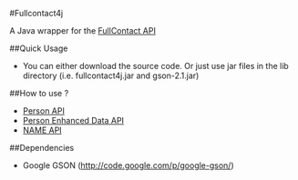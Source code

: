 #Fullcontact4j

A Java wrapper for the [FullContact API](http://api.fullcontact.com/)

##Quick Usage
* You can either download the source code. Or just use jar files in the lib directory (i.e. fullcontact4j.jar and gson-2.1.jar)

##How to use ?
* [Person API](/fullcontact/fullcontact4j/blob/refactoring/README_PERSON.md)
* [Person Enhanced Data API](/fullcontact/fullcontact4j/blob/refactoring/README_ENHANCED_DATA.md)
* [NAME API](/fullcontact/fullcontact4j/blob/refactoring/README_NAME.md)

##Dependencies
* Google GSON (http://code.google.com/p/google-gson/)
